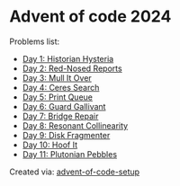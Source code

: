 # Advent of code 2024

Problems list:

- [Day 1: Historian Hysteria](https://github.com/Fate6174/advent-of-code-2024/blob/main/src/01.py)
- [Day 2: Red-Nosed Reports](https://github.com/Fate6174/advent-of-code-2024/blob/main/src/02.py)
- [Day 3: Mull It Over](https://github.com/Fate6174/advent-of-code-2024/blob/main/src/03.py)
- [Day 4: Ceres Search](https://github.com/Fate6174/advent-of-code-2024/blob/main/src/04.py)
- [Day 5: Print Queue](https://github.com/Fate6174/advent-of-code-2024/blob/main/src/05.py)
- [Day 6: Guard Gallivant](https://github.com/Fate6174/advent-of-code-2024/blob/main/src/06.py)
- [Day 7: Bridge Repair](https://github.com/Fate6174/advent-of-code-2024/blob/main/src/07.py)
- [Day 8: Resonant Collinearity](https://github.com/Fate6174/advent-of-code-2024/blob/main/src/08.py)
- [Day 9: Disk Fragmenter](https://github.com/Fate6174/advent-of-code-2024/blob/main/src/09.py)
- [Day 10: Hoof It](https://github.com/Fate6174/advent-of-code-2024/blob/main/src/10.py)
- [Day 11: Plutonian Pebbles](https://github.com/Fate6174/advent-of-code-2024/blob/main/src/11.py)

Created via: [advent-of-code-setup](https://github.com/tomfran/advent-of-code-setup)